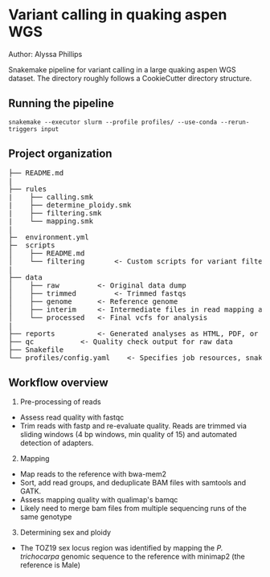 # Variant calling in quaking aspen WGS

Author: Alyssa Phillips

Snakemake pipeline for variant calling in a large quaking aspen WGS dataset.
The directory roughly follows a CookieCutter directory structure.

## Running the pipeline

`snakemake --executor slurm --profile profiles/ --use-conda --rerun-triggers input`

## Project organization
<pre>
├── README.md  
|  
├── rules  
|    ├── calling.smk  
|    ├── determine_ploidy.smk  
|    ├── filtering.smk  
|    └── mapping.smk  
|  
├─  environment.yml  
├─  scripts  
│    ├── README.md  
│    └── filtering       <- Custom scripts for variant filtering  
|  
├── data  
│    ├── raw 		 <- Original data dump  
│    ├── trimmed         <- Trimmed fastqs
│    ├── genome 	 <- Reference genome  
│    ├── interim  	 <- Intermediate files in read mapping and SNP calling  
│    └── processed	 <- Final vcfs for analysis  
|  
├── reports 		 <- Generated analyses as HTML, PDF, or .txt.  
├── qc 			 <- Quality check output for raw data  
├── Snakefile  
└── profiles/config.yaml	<- Specifies job resources, snakemake setting  
</pre>

## Workflow overview

1. Pre-processing of reads
* Assess read quality with fastqc
* Trim reads with fastp and re-evaluate quality. Reads are trimmed via sliding windows (4 bp windows, min quality of 15) and automated detection of adapters.

2. Mapping
* Map reads to the reference with bwa-mem2
* Sort, add read groups, and deduplicate BAM files with samtools and GATK.
* Assess mapping quality with qualimap's bamqc
* Likely need to merge bam files from multiple sequencing runs of the same genotype

3. Determining sex and ploidy
* The TOZ19 sex locus region was identified by mapping the *P. trichocarpa* genomic sequence to the reference with minimap2 (the reference is Male)
